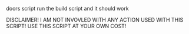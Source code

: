 doors script run the build script and it should work

DISCLAIMER! 
I AM NOT INVOVLED WITH ANY ACTION USED WITH THIS SCRIPT! USE THIS SCRIPT AT YOUR OWN COST!
